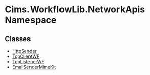 # Cims.WorkflowLib.NetworkApis Namespace

## Classes 

- [HttpSender](HttpSender.md)
- [TcpClientWF](TcpClientWF.md)
- [TcpListenerWF](TcpListenerWF.md)
- [EmailSenderMimeKit](EmailSenderMimeKit.md)
